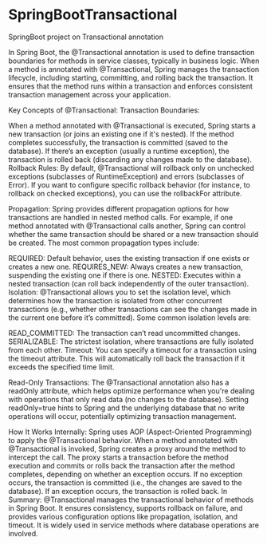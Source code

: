 # SpringBootTransactional
SpringBoot project on Transactional annotation



In Spring Boot, the @Transactional annotation is used to define transaction boundaries for methods in service classes, typically in business logic. When a method is annotated with @Transactional, Spring manages the transaction lifecycle, including starting, committing, and rolling back the transaction. It ensures that the method runs within a transaction and enforces consistent transaction management across your application.

Key Concepts of @Transactional:
Transaction Boundaries:

When a method annotated with @Transactional is executed, Spring starts a new transaction (or joins an existing one if it's nested).
If the method completes successfully, the transaction is committed (saved to the database).
If there’s an exception (usually a runtime exception), the transaction is rolled back (discarding any changes made to the database).
Rollback Rules: By default, @Transactional will rollback only on unchecked exceptions (subclasses of RuntimeException) and errors (subclasses of Error). If you want to configure specific rollback behavior (for instance, to rollback on checked exceptions), you can use the rollbackFor attribute.

Propagation: Spring provides different propagation options for how transactions are handled in nested method calls. For example, if one method annotated with @Transactional calls another, Spring can control whether the same transaction should be shared or a new transaction should be created. The most common propagation types include:

REQUIRED: Default behavior, uses the existing transaction if one exists or creates a new one.
REQUIRES_NEW: Always creates a new transaction, suspending the existing one if there is one.
NESTED: Executes within a nested transaction (can roll back independently of the outer transaction).
Isolation: @Transactional allows you to set the isolation level, which determines how the transaction is isolated from other concurrent transactions (e.g., whether other transactions can see the changes made in the current one before it’s committed). Some common isolation levels are:

READ_COMMITTED: The transaction can’t read uncommitted changes.
SERIALIZABLE: The strictest isolation, where transactions are fully isolated from each other.
Timeout: You can specify a timeout for a transaction using the timeout attribute. This will automatically roll back the transaction if it exceeds the specified time limit.

Read-Only Transactions: The @Transactional annotation also has a readOnly attribute, which helps optimize performance when you're dealing with operations that only read data (no changes to the database). Setting readOnly=true hints to Spring and the underlying database that no write operations will occur, potentially optimizing transaction management.


How It Works Internally:
Spring uses AOP (Aspect-Oriented Programming) to apply the @Transactional behavior. When a method annotated with @Transactional is invoked, Spring creates a proxy around the method to intercept the call.
The proxy starts a transaction before the method execution and commits or rolls back the transaction after the method completes, depending on whether an exception occurs.
If no exception occurs, the transaction is committed (i.e., the changes are saved to the database). If an exception occurs, the transaction is rolled back.
In Summary:
@Transactional manages the transactional behavior of methods in Spring Boot.
It ensures consistency, supports rollback on failure, and provides various configuration options like propagation, isolation, and timeout.
It is widely used in service methods where database operations are involved.

